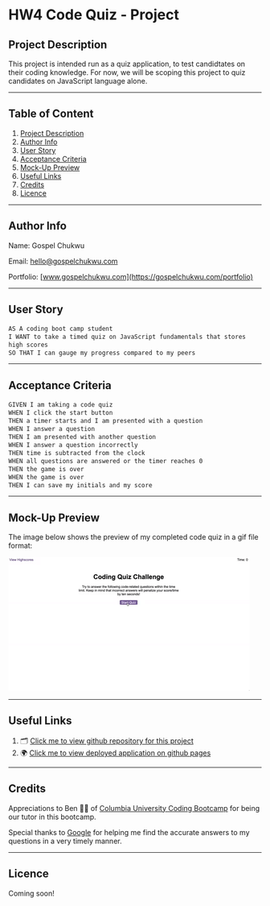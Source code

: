 # HW4 Code Quiz - Project

## Project Description

This project is intended run as a quiz application, to test candidtates on their coding knowledge. For now, we will be scoping this project to quiz candidates on JavaScript language alone.

---

## Table of Content

1. [Project Description]()
2. [Author Info]()
3. [User Story]()
4. [Acceptance Criteria]()
5. [Mock-Up Preview]()
6. [Useful Links]()
7. [Credits]()
8. [Licence]()

---

## Author Info

Name: Gospel Chukwu

Email: hello@gospelchukwu.com

Portfolio: [www.gospelchukwu.com](https://gospelchukwu.com/portfolio)

---

## User Story

```
AS A coding boot camp student
I WANT to take a timed quiz on JavaScript fundamentals that stores high scores
SO THAT I can gauge my progress compared to my peers
```

---

## Acceptance Criteria

```
GIVEN I am taking a code quiz
WHEN I click the start button
THEN a timer starts and I am presented with a question
WHEN I answer a question
THEN I am presented with another question
WHEN I answer a question incorrectly
THEN time is subtracted from the clock
WHEN all questions are answered or the timer reaches 0
THEN the game is over
WHEN the game is over
THEN I can save my initials and my score
```

---

## Mock-Up Preview

The image below shows the preview of my completed code quiz in a gif file format:

![This is a preview video clip of my code quiz project in a gif file format.](./assets/images/code-quiz-demo.gif)

---

## Useful Links

1. 🗂 [Click me to view github repository for this project](https://github.com/Brondchux/hw3-password-generator)
2. 🌍 [Click me to view deployed application on github pages](https://brondchux.github.io/hw3-password-generator)

---

## Credits

Appreciations to Ben 🙌🏾 of [Columbia University Coding Bootcamp](https://bootcamp.cvn.columbia.edu/coding/landing-ftpt/?s=Google-Brand&msg_cv_scta=4&msg_cv_stbn=1&msg_cv_fcta=1&dki=Learn%20Coding&pkw=%2Bcolumbia%20%2Bcoding%20%2Bbootcamp&pcrid=471112563836&pmt=b&utm_source=google&utm_medium=cpc&utm_campaign=GGL%7CCOLUMBIA-UNIVERSITY%7CSEM%7CCODING%7C-%7COFL%7CTIER-1%7CALL%7CBRD%7CBMM%7CCore%7CBootcamp&utm_term=%2Bcolumbia%20%2Bcoding%20%2Bbootcamp&s=google&k=%2Bcolumbia%20%2Bcoding%20%2Bbootcamp&utm_adgroupid=111600049635&utm_locationphysicalms=9067609&utm_matchtype=b&utm_network=g&utm_device=c&utm_content=471112563836&utm_placement=&gclid=CjwKCAjwlrqHBhByEiwAnLmYUA8CIItksRJF6IT6XMX8WOOJBO-jtCRkzXZhI2gvsZrFEpYdRXy54RoC6jQQAvD_BwE&gclsrc=aw.ds) for being our tutor in this bootcamp.

Special thanks to [Google](https://www.google.com) for helping me find the accurate answers to my questions in a very timely manner.

---

## Licence

Coming soon!
